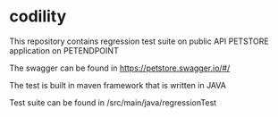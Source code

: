 # codility
This repository contains regression test suite on public API PETSTORE application on PETENDPOINT

The swagger can be found in https://petstore.swagger.io/#/

The test is built in maven framework that is written in JAVA

Test suite can be found in /src/main/java/regressionTest
